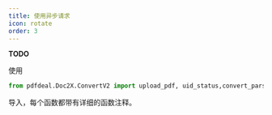 ```yaml
---
title: 使用异步请求
icon: rotate
order: 3
---
```


**TODO**

使用
```python
from pdfdeal.Doc2X.ConvertV2 import upload_pdf, uid_status,convert_parse,get_convert_result
```
导入，每个函数都带有详细的函数注释。